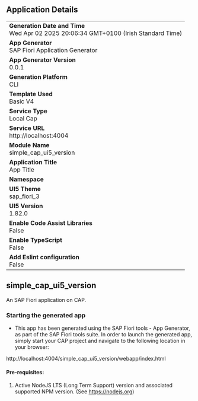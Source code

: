 ## Application Details
|               |
| ------------- |
|**Generation Date and Time**<br>Wed Apr 02 2025 20:06:34 GMT+0100 (Irish Standard Time)|
|**App Generator**<br>SAP Fiori Application Generator|
|**App Generator Version**<br>0.0.1|
|**Generation Platform**<br>CLI|
|**Template Used**<br>Basic V4|
|**Service Type**<br>Local Cap|
|**Service URL**<br>http://localhost:4004|
|**Module Name**<br>simple_cap_ui5_version|
|**Application Title**<br>App Title|
|**Namespace**<br>|
|**UI5 Theme**<br>sap_fiori_3|
|**UI5 Version**<br>1.82.0|
|**Enable Code Assist Libraries**<br>False|
|**Enable TypeScript**<br>False|
|**Add Eslint configuration**<br>False|

## simple_cap_ui5_version

An SAP Fiori application on CAP.

### Starting the generated app

-   This app has been generated using the SAP Fiori tools - App Generator, as part of the SAP Fiori tools suite.  In order to launch the generated app, simply start your CAP project and navigate to the following location in your browser:

http://localhost:4004/simple_cap_ui5_version/webapp/index.html

#### Pre-requisites:

1. Active NodeJS LTS (Long Term Support) version and associated supported NPM version.  (See https://nodejs.org)


